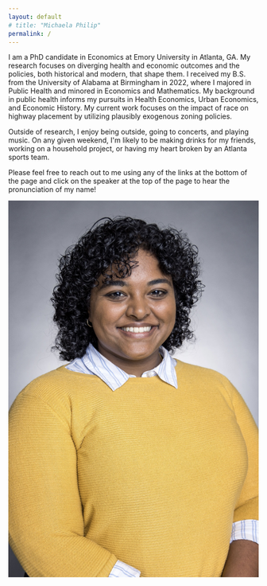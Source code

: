```yaml
---
layout: default
# title: "Michaela Philip"
permalink: /
---
```


<main class = 'about'>
    <div class='about-body'>
        <p>I am a PhD candidate in Economics at Emory University in Atlanta, GA. My research focuses on diverging health and economic outcomes and the policies, both historical and modern, that shape them. I received my B.S. from the University of Alabama at Birmingham in 2022, where I majored in Public Health and minored in Economics and Mathematics. My background in public health informs my pursuits in Health Economics, Urban Economics, and Economic History. My current work focuses on the impact of race on highway placement by utilizing plausibly exogenous zoning policies.</p>
        <p>Outside of research, I enjoy being outside, going to concerts, and playing music. On any given weekend, I'm likely to be making drinks for my friends, working on a household project, or having my heart broken by an Atlanta sports team.</p>
        <p>Please feel free to reach out to me using any of the links at the bottom of the page and click on the speaker at the top of the page to hear the pronunciation of my name!</p>
    </div>
    <div class='headshot'>
        <img src="/avatar2.jpeg" alt='My headshot' object-position='right'>
    </div>
</main>